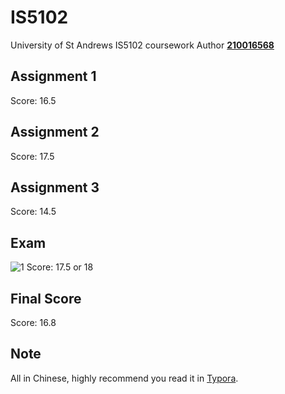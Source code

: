 # IS5102
University of St Andrews IS5102 coursework
Author **[210016568](mailto:zg34@st-andrews.ac.uk)**
## Assignment 1
Score: 16.5

## Assignment 2
Score: 17.5

## Assignment 3
Score: 14.5

## Exam
![1](http://latex.codecogs.com/svg.latex?(16.5+17.5+14.5)\div3\times0.6+0.4x=16.8\\x=17.75)
Score: 17.5 or 18

## Final Score
Score: 16.8

## Note
All in Chinese, highly recommend you read it in [Typora](https://s4.ax1x.com/2021/12/07/oyHass.png).
